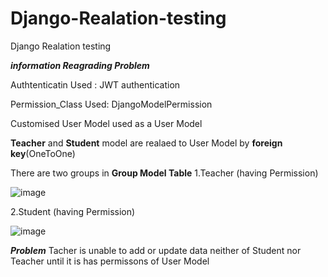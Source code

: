 # Django-Realation-testing
Django Realation testing

***information Reagrading Problem***

Authtenticatin Used  : JWT authentication

Permission_Class Used: DjangoModelPermission

Customised User Model used as a User Model

**Teacher** and **Student** model are realaed to User Model by **foreign key**(OneToOne)

There are two groups in **Group Model Table**
1.Teacher (having Permission)

  ![image](https://user-images.githubusercontent.com/65783411/130676330-83d1b341-3680-4dd1-adf6-ec5f49925212.png)
 
2.Student (having Permission)  

![image](https://user-images.githubusercontent.com/65783411/130676495-26356257-527d-4631-8ea8-39940988992c.png)

**_Problem_**
Tacher is unable to add or update data neither of Student nor Teacher until it is has permissons of User Model
